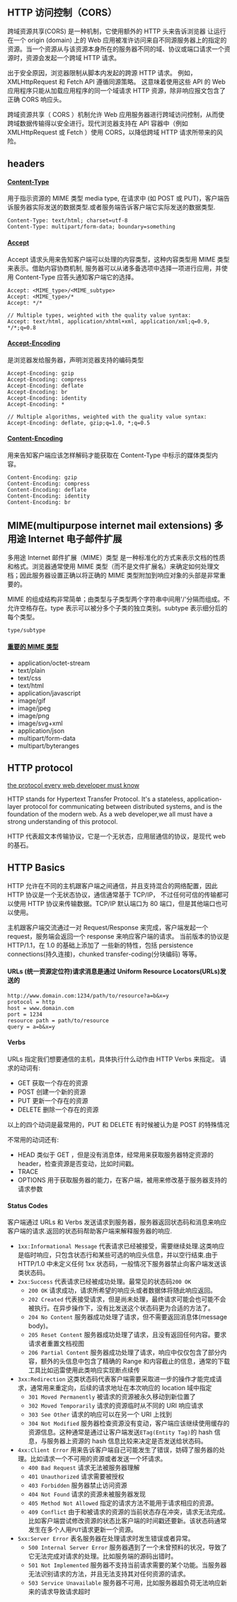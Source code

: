 ## HTTP 访问控制（CORS）

跨域资源共享(CORS) 是一种机制，它使用额外的 HTTP 头来告诉浏览器 让运行在一个 origin (domain) 上的 Web 应用被准许访问来自不同源服务器上的指定的资源。当一个资源从与该资源本身所在的服务器不同的域、协议或端口请求一个资源时，资源会发起一个跨域 HTTP 请求。

出于安全原因，浏览器限制从脚本内发起的跨源 HTTP 请求。 例如，XMLHttpRequest 和 Fetch API 遵循同源策略。 这意味着使用这些 API 的 Web 应用程序只能从加载应用程序的同一个域请求 HTTP 资源，除非响应报文包含了正确 CORS 响应头。

跨域资源共享（ CORS ）机制允许 Web 应用服务器进行跨域访问控制，从而使跨域数据传输得以安全进行。现代浏览器支持在 API 容器中（例如 XMLHttpRequest 或 Fetch ）使用 CORS，以降低跨域 HTTP 请求所带来的风险。

## headers

#### [Content-Type](https://developer.mozilla.org/en-US/docs/Web/HTTP/Headers/Content-Type)

用于指示资源的 MIME 类型 media type, 在请求中 (如 POST 或 PUT)，客户端告诉服务器实际发送的数据类型.或者服务端告诉客户端它实际发送的数据类型.

```
Content-Type: text/html; charset=utf-8
Content-Type: multipart/form-data; boundary=something
```

#### [Accept](https://developer.mozilla.org/zh-CN/docs/Web/HTTP/Content_negotiation#Accept_%E9%A6%96%E9%83%A8)

Accept 请求头用来告知客户端可以处理的内容类型，这种内容类型用 MIME 类型来表示。借助内容协商机制, 服务器可以从诸多备选项中选择一项进行应用，并使用 Content-Type 应答头通知客户端它的选择。

```
Accept: <MIME_type>/<MIME_subtype>
Accept: <MIME_type>/*
Accept: */*

// Multiple types, weighted with the quality value syntax:
Accept: text/html, application/xhtml+xml, application/xml;q=0.9, */*;q=0.8
```

#### [Accept-Encoding](https://developer.mozilla.org/zh-CN/docs/Web/HTTP/Headers/Accept-Encoding)

是浏览器发给服务器，声明浏览器支持的编码类型

```
Accept-Encoding: gzip
Accept-Encoding: compress
Accept-Encoding: deflate
Accept-Encoding: br
Accept-Encoding: identity
Accept-Encoding: *

// Multiple algorithms, weighted with the quality value syntax:
Accept-Encoding: deflate, gzip;q=1.0, *;q=0.5
```

#### [Content-Encoding](https://developer.mozilla.org/zh-CN/docs/Web/HTTP/Headers/Content-Encoding)

用来告知客户端应该怎样解码才能获取在 Content-Type 中标示的媒体类型内容。

```
Content-Encoding: gzip
Content-Encoding: compress
Content-Encoding: deflate
Content-Encoding: identity
Content-Encoding: br
```

## MIME(multipurpose internet mail extensions) 多用途 Internet 电子邮件扩展

多用途 Internet 邮件扩展（MIME）类型 是一种标准化的方式来表示文档的性质和格式。浏览器通常使用 MIME 类型（而不是文件扩展名）来确定如何处理文档；因此服务器设置正确以将正确的 MIME 类型附加到响应对象的头部是非常重要的。

MIME 的组成结构非常简单；由类型与子类型两个字符串中间用'/'分隔而组成。不允许空格存在。type 表示可以被分多个子类的独立类别。subtype 表示细分后的每个类型。

```
type/subtype
```

#### [重要的 MIME 类型](https://developer.mozilla.org/zh-CN/docs/Web/HTTP/Basics_of_HTTP/MIME_types#%E9%87%8D%E8%A6%81%E7%9A%84MIME%E7%B1%BB%E5%9E%8B)

- application/octet-stream
- text/plain
- text/css
- text/html
- application/javascript
- image/gif
- image/jpeg
- image/png
- image/svg+xml
- application/json
- multipart/form-data
- multipart/byteranges


## HTTP protocol

[the protocol every web developer must know](https://code.tutsplus.com/tutorials/http-the-protocol-every-web-developer-must-know-part-1--net-31177)

HTTP stands for Hypertext Transfer Protocol. It's a stateless, application-layer protocol for communicating between distributed systems, and is the foundation of the modern web. As a web developer,we all must have a strong understanding of this protocol.

HTTP 代表超文本传输协议，它是一个无状态，应用层通信的协议，是现代 web 的基石。

## HTTP Basics

HTTP 允许在不同的主机跟客户端之间通信，并且支持混合的网络配置，因此 HTTP 协议是一个无状态协议，通信通常基于 TCP/IP，
不过任何可信的传输都可以使用 HTTP 协议来传输数据。TCP/IP 默认端口为 80 端口，但是其他端口也可以使用。

主机跟客户端交流通过一对 Request/Response 来完成，客户端发起一个 request，服务端会返回一个 response 来响应客户端的请求。
当前版本的协议是 HTTP/1.1，在 1.0 的基础上添加了 一些新的特性，包括 persistence connections(持久连接)，chunked transfer-coding(分块编码)
等等。

#### URLs (统一资源定位符)请求消息是通过 Uniform Resource Locators(URLs)发送的

```
http://www.domain.com:1234/path/to/resource?a=b&x=y
protocol = http
host = www.domain.com
port = 1234
resource path = path/to/resource
query = a=b&x=y
```

#### Verbs

URLs 指定我们想要通信的主机，具体执行什么动作由 HTTP Verbs 来指定。
请求的动词有:

- GET 获取一个存在的资源
- POST 创建一个新的资源
- PUT 更新一个存在的资源
- DELETE 删除一个存在的资源
  
以上的四个动词是最常用的，PUT 和 DELETE 有时候被认为是 POST 的特殊情况

不常用的动词还有:

- HEAD 类似于 GET ，但是没有消息体，经常用来获取服务器特定资源的 header，检查资源是否变动，比如时间戳。
- TRACE
- OPTIONS 用于获取服务器的能力，在客户端，被用来修改基于服务器支持的请求参数

#### Status Codes

客户端通过 URLs 和 Verbs 发送请求到服务器，服务器返回状态码和消息来响应客户端的请求.返回的状态码帮助客户端来解释服务器的响应.

- `1xx:Informational Message` 代表请求已经被接受，需要继续处理.这类响应是临时响应，只包含状态行和某些可选的响应头信息，并以空行结束.由于 HTTP/1.0 中未定义任何 1xx 状态码，一般情况下服务器禁止向客户端发送该类状态码。
- `2xx:Success` 代表请求已经被成功处理。最常见的状态码`200 OK`
  - `200 OK` 请求成功，请求所希望的响应头或者数据体将随此响应返回。
  - `202 Created` 代表接受请求，但是尚未处理，最终请求可能会也可能不会被执行。在异步操作下，没有比发送这个状态码更为合适的方法了。
  - `204 No Content` 服务器成功处理了请求，但不需要返回消息体(message body)。
  - `205 Reset Content` 服务器成功处理了请求，且没有返回任何内容。要求请求者重置文档视图
  - `206 Partial Content` 服务器成功处理了请求，响应中仅仅包含了部分内容，额外的头信息中包含了精确的 Range 和内容截止的信息，通常的下载工具比如迅雷使用此类响应实现断点续传
- `3xx:Redirection` 这类状态码代表客户端需要采取进一步的操作才能完成请求，通常用来重定向，后续的请求地址在本次响应的 location 域中指定
  - `301 Moved Permanently` 被请求的资源被永久移动到新位置了
  - `302 Moved Temporarily` 请求的资源临时从不同的 URI 响应请求
  - `303 See Other` 请求的响应可以在另一个 URI 上找到
  - `304 Not Modified` 服务器检查资源没有变动，客户端应该继续使用缓存的资源信息。这种通常是通过让客户端发送`ETag(Entity Tag)`的 hash 信息，与服务器上资源的 hash 信息比较来决定是否发送给状态码。
- `4xx:Client Error` 用来告诉客户端自己可能发生了错误，妨碍了服务器的处理。比如请求一个不可用的资源或者发送一个坏请求。
  - `400 Bad Request` 请求无法被服务器理解
  - `401 Unauthorized` 请求需要被授权
  - `403 Forbidden` 服务器禁止访问资源
  - `404 Not Found` 请求的资源未被服务器发现
  - `405 Method Not Allowed` 指定的请求方法不能用于请求相应的资源。
  - `409 Conflict` 由于和被请求的资源的当前状态存在冲突，请求无法完成。比如客户端尝试修改资源的状态比客户端的时间戳还要新。该状态码通常发生在多个人用`PUT`请求更新一个资源。
- `5xx:Server Error` 表名服务器在处理请求时发生错误或者异常。
  - `500 Internal Server Error` 服务器遇到了一个未曾预料的状况，导致了它无法完成对请求的处理。比如服务端的源码出错时。
  - `501 Not Implemented` 服务器不支持当前请求需要的某个功能。当服务器无法识别请求的方法，并且无法支持其对任何资源的请求。
  - `503 Service Unavailable` 服务器不可用，比如服务器超负荷无法响应新来的请求导致请求超时


